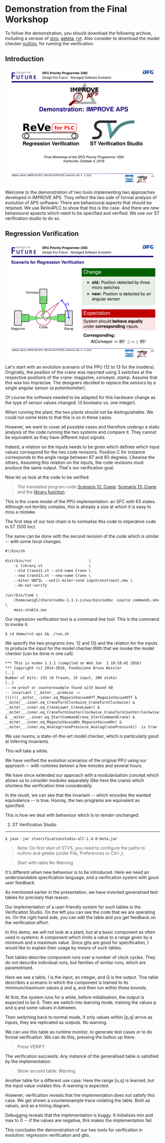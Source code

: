 # Demonstration from the Final Workshop

To follow the demonstration, you should download the following archive,
including a version of [stvs](../stvs/index.md), [geteta](../geteta/index.md),
[rvt](../rvt/index.md). Also consider to download the model checker
[nuXmv](http://nuxmv.fkb.eu), for running the verification.


## Introduction 

[![](first_slide.svg)](first_slide.svg)

Welcome to the demonstration of two tools implementing two approaches developed
in IMPROVE APS. They reflect the two side of formal analysis of evolution of APS
software: There are behavioural aspects that should be retained. We use ReVe4PLC
to show that this is the case. And there are new behavioural apsects which need
to be specified and verified. We use our ST verification studio to do so.

## Regression Verification 

[![](second_slide.svg)](second_slide.svg)

Let's start with an evolution scenario of the PPU (12 to 13 for the insiders).
Originally, the position of the crane was reported using 3 switches at the
respective positions of the crane: magazine, conveyer, stamp. Assume that this
was too imprecise. The designers decided to replace the sensors by a single
angular sensor (a potentiometer).

Of course the software needed to be adapted for this hardware change as the type
of sensor values changed. (3 booleans vs. one integer).

When running the plant, the two plants should not be distinguishable. We could
run some tests to that this is so in these cases.

However, we want to cover all possible cases and therefore undergo a static
analysis of the code running the two systems and compare it. They cannot be
equivalent as they have different input signals.

Indeed, a relation on the inputs needs to be given which defines which input
values correspond for the two code revisions. Position C for instance
corresponds to the angle range between 87 and 93 degrees. Likewise the others.
Assuming this relation on the inputs, the code revisions must produce the same
output. That's our verification goal.

Now let us look at the code to be verified. 

> The translated program code [Scenario 12: Crane](Crane12.st), 
> [Scenario 13: Crane](Crane13.st) and the [library function](library.st).

This is the crane model of the PPU implementation: an SFC with 63 states.
Although not terribly complex, this is already a size at which it is easy to
miss a mistake.

The first step of our tool chain is to normalise this code to imperative code in
ST (500 loc).

The same can be done with the second revision of the code which is similar --
with some local changes.

```
#!/bin/sh

dist/bin/rvt                          \
    -L library.st                     \
    --old Crane12.st --old-name Crane \
    --new Crane13.st --new-name Crane \
    --miter UNTIL --until-miter-cond inputconstraint.smv \
    --do-not-verify

/usr/bin/time \
    /home/weigl/share/nuXmv-1.1.1-Linux/bin/nuXmv -source commands.xmv \
    main.stable.smv
```

Our regression verification tool is a command line tool. This is the
command to invoke it:

```
$ cd demo/rvt-aps && ./run.sh
```

We specify the two programs (rev. 12 and 13) and the relation for the inputs to
produce the input for the model checker.With that we invoke the model checker
(can be done in one call).


```
*** This is nuXmv 1.1.1 (compiled on Wed Jun  1 10:18:42 2016)
*** Copyright (c) 2014-2016, Fondazione Bruno Kessler
[..]
Number of bits: 333 (0 frozen, 33 input, 300 state)
[..]
-- no proof or counterexample found with bound 40
-- invariant (__miter__.premise -> ((((((__miter__.inner.eq_MagazinVacuumOff_MagazinVacuumOff & __miter__.inner.eq_CraneTurnClockwise_CraneTurnClockwise) & __miter__.inner.eq_CraneLower_CraneLower) & __miter__.inner.eq_CraneTurnCounterclockwise_CraneTurnCounterclockwise) & __miter__.inner.eq_StartCommandCrane_StartCommandCrane) & __miter__.inner.eq_MagazinVacuumOn_MagazinVacuumOn) & __miter__.inner.eq_AnalogCranePressure_AnalogCranePressure))  is true

```
We use nuxmv, a state-of-the-art model checker, which is particularly
good at inferring invariants.

This will take a while.

We have verified the evolution scenarios of the original PPU using our
approach -- with runtimes betwen a few minutes and several hours.

We have since extended our approach with a modularisation concept
which allows us to consider modules separately (like here the crane)
which shortens the verification time considerably.

In the reuslt, we can see that the invariant -- which encodes the
wanted equivalence -- is true. Hooray, the two programs are equivalent
as specified.

This is how we deal with behaviour which is to remain unchanged.

2. ST Verification Studio
-------------------------

```
$ java -jar stverificationstudio-all-1.4.0-beta.jar
```

> Note: On first start of STVS, you need to configure the paths to nuXmv and
> geteta (under File, Preferences or Ctrl-,).

> Start with table No Warning

It's different when new behaviour is to be introduced. Here we need an
understandable specifciation language, and a verification system with good user
feedback.

As mentioned earlier in the presentation, we have invented generalised test
tables for precisely that reason.

Our implementation of a user-friendly system for such tables is the Verificaiton
Studio. On the left you can see the code that we are operating on. On the right
hand side, you can edit the table and you get feedback on the verification
effort.

In this demo, we will not look at a plant, but at a basic component as often
used in systems: A component which limits a value to a range given by a minimum
and a maximum value. Since gtts are good for specification, I would like to
explain their usage by means of such tables.

Test tables describe component runs over a number of clock
cycles. They do not describe individual runs, but families of similar
runs, which are parametrised.

Here we see a table, I is the input, an integer, and Q is the output.
This table describes a scenario in which the component is trained to
its minimum/maximum values p and q, and then run within these bounds.

At first, the system runs for a while, before initialisation, the
output is expected to be 0. Then we switch into learning mode,
training the values p and q and some values in between.

Then switching back to normal mode, if only values within [p,q] arrive
as inputs, they are replicated as outputs. No warning.

We can use this table as runtime monitor, to generate test cases or to
do formal verification. We can do this, pressing the button up there.

> Press VERIFY

The verification succeeds: Any instance of the generalised table is
satisfied by the implementation.

> Show second table: Warning

Another table for a different use case: Here the range [o,q] is learned, but
the input value violates this: A warning is expected.

However, verification reveals that the implementation does not satisfy
this case. We get shown a counterexample trace violating the
table. Both as values, and as a timing diagram.

Debugging reveals that the implementation is buggy. It initialises min and max
to 0 -- if the values are negative, this makes the implementation fail.

This concludes the demonstration of our two tools for verification in
evolution: regression verification and gtts.
